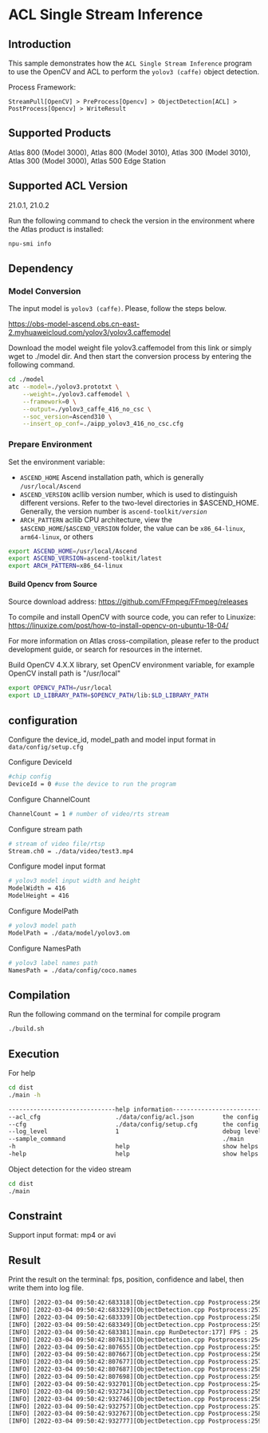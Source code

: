 # ACL Single Stream Inference

## Introduction
This sample demonstrates how the `ACL Single Stream Inference` program to use the OpenCV and ACL to perform the `yolov3 (caffe)` object detection.

Process Framework:

```
StreamPull[OpenCV] > PreProcess[Opencv] > ObjectDetection[ACL] > PostProcess[Opencv] > WriteResult
```


## Supported Products
Atlas 800 (Model 3000), Atlas 800 (Model 3010), Atlas 300 (Model 3010), Atlas 300 (Model 3000), Atlas 500 Edge Station


## Supported ACL Version
21.0.1, 21.0.2

Run the following command to check the version in the environment where the Atlas product is installed:
```bash
npu-smi info
```


## Dependency

### Model Conversion
The input model is `yolov3 (caffe)`. Please, follow the steps below.

https://obs-model-ascend.obs.cn-east-2.myhuaweicloud.com/yolov3/yolov3.caffemodel

Download the model weight file yolov3.caffemodel from this link or simply wget to ./model dir. And then start the conversion process by entering the following command.

```bash
cd ./model
atc --model=./yolov3.prototxt \
    --weight=./yolov3.caffemodel \
    --framework=0 \
    --output=./yolov3_caffe_416_no_csc \
    --soc_version=Ascend310 \
    --insert_op_conf=./aipp_yolov3_416_no_csc.cfg
```

### Prepare Environment
Set the environment variable:  
*  `ASCEND_HOME`      Ascend installation path, which is generally `/usr/local/Ascend`
*  `ASCEND_VERSION`   acllib version number, which is used to distinguish different versions. Refer to the two-level directories in $ASCEND_HOME. Generally, the version number is <code>ascend-toolkit/*version*</code>
*  `ARCH_PATTERN`     acllib CPU architecture, view the `$ASCEND_HOME`/`$ASCEND_VERSION` folder, the value can be `x86_64-linux`, `arm64-linux`, or others

```bash
export ASCEND_HOME=/usr/local/Ascend
export ASCEND_VERSION=ascend-toolkit/latest
export ARCH_PATTERN=x86_64-linux
```

#### Build Opencv from Source
Source download address: https://github.com/FFmpeg/FFmpeg/releases

To compile and install OpenCV with source code, you can refer to Linuxize: https://linuxize.com/post/how-to-install-opencv-on-ubuntu-18-04/

For more information on Atlas cross-compilation, please refer to the product development guide, or search for resources in the internet.

Build OpenCV 4.X.X library, set OpenCV environment variable, for example OpenCV install path is "/usr/local"

```bash
export OPENCV_PATH=/usr/local
export LD_LIBRARY_PATH=$OPENCV_PATH/lib:$LD_LIBRARY_PATH
```


## configuration
Configure the device_id, model_path and model input format in `data/config/setup.cfg`

Configure DeviceId
```bash
#chip config
DeviceId = 0 #use the device to run the program
```
Configure ChannelCount
```bash
ChannelCount = 1 # number of video/rts stream
```
Configure stream path
```bash
# stream of video file/rtsp
Stream.ch0 = ./data/video/test3.mp4
```
Configure model input format
```bash
# yolov3 model input width and height
ModelWidth = 416
ModelHeight = 416
```
Configure ModelPath
```bash
# yolov3 model path
ModelPath = ./data/model/yolov3.om
```
Configure NamesPath
```bash
# yolov3 label names path
NamesPath = ./data/config/coco.names
```


## Compilation
Run the following command on the terminal for compile program
```bash
./build.sh
```


## Execution
For help
```bash
cd dist
./main -h

------------------------------help information------------------------------
--acl_cfg                     ./data/config/acl.json        the config file using for ACL init.
--cfg                         ./data/config/setup.cfg       the config file using for face recognition pipeline.
--log_level                   1                             debug level:0-debug, 1-info, 2-warn, 3-error, 4-fatal, 5-off.
--sample_command                                            ./main
-h                            help                          show helps
-help                         help                          show helps
```

Object detection for the video stream
```bash
cd dist
./main
```


## Constraint
Support input format: mp4 or avi


## Result
Print the result on the terminal: fps, position, confidence and label, then write them into log file.
```bash
[INFO] [2022-03-04 09:50:42:683318][ObjectDetection.cpp Postprocess:256] x2 is 1353
[INFO] [2022-03-04 09:50:42:683329][ObjectDetection.cpp Postprocess:257] y2 is 152
[INFO] [2022-03-04 09:50:42:683339][ObjectDetection.cpp Postprocess:258] score is 84
[INFO] [2022-03-04 09:50:42:683349][ObjectDetection.cpp Postprocess:259] label is person 84%
[INFO] [2022-03-04 09:50:42:683381][main.cpp RunDetector:177] FPS : 25.358
[INFO] [2022-03-04 09:50:42:807613][ObjectDetection.cpp Postprocess:254] x1 is 1223
[INFO] [2022-03-04 09:50:42:807655][ObjectDetection.cpp Postprocess:255] y1 is 1
[INFO] [2022-03-04 09:50:42:807667][ObjectDetection.cpp Postprocess:256] x2 is 1351
[INFO] [2022-03-04 09:50:42:807677][ObjectDetection.cpp Postprocess:257] y2 is 152
[INFO] [2022-03-04 09:50:42:807687][ObjectDetection.cpp Postprocess:258] score is 85
[INFO] [2022-03-04 09:50:42:807698][ObjectDetection.cpp Postprocess:259] label is person 85%
[INFO] [2022-03-04 09:50:42:932701][ObjectDetection.cpp Postprocess:254] x1 is 1224
[INFO] [2022-03-04 09:50:42:932734][ObjectDetection.cpp Postprocess:255] y1 is 1
[INFO] [2022-03-04 09:50:42:932746][ObjectDetection.cpp Postprocess:256] x2 is 1350
[INFO] [2022-03-04 09:50:42:932757][ObjectDetection.cpp Postprocess:257] y2 is 152
[INFO] [2022-03-04 09:50:42:932767][ObjectDetection.cpp Postprocess:258] score is 85
[INFO] [2022-03-04 09:50:42:932777][ObjectDetection.cpp Postprocess:259] label is person 85%
```